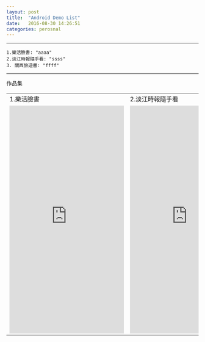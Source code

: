 ```yaml
---
layout: post
title:  "Android Demo List"
date:   2016-08-30 14:26:51
categories: perosnal
---
```


---
    1.樂活臉書: "aaaa"
    2.淡江時報隨手看: "ssss"
    3. 關西旅遊書: "ffff"
---



作品集
<br>
<table>
    <tr>
        <td>1.樂活臉書</td>
        <td>2.淡江時報隨手看</td>
        <td>3. 關西旅遊書</td>
    </tr>
    <tr>
        <td>
          <div>
            <iframe src="https://appetize.io/embed/2dy90t8mk52phu9jfhyn3te970?device=nexus5&scale=75&autoplay=false&orientation=portrait&deviceColor=black" width="300px" height="597px" frameborder="0" scrolling="no"></iframe>
          </div>
        </td>
        <td>
          <div>
            <iframe src="https://appetize.io/embed/6fqa0e0398q3vxuexxg99y6x18?device=nexus5&scale=75&autoplay=false&orientation=portrait&deviceColor=black" width="300px" height="597px" frameborder="0" scrolling="no"></iframe>
          </div>
        </td>
        <td>
          <div>
            <iframe src="https://appetize.io/embed/2qc9467vp3za44brcz33uxfgd8?device=nexus5&scale=75&autoplay=false&orientation=portrait&deviceColor=black" width="300px" height="597px" frameborder="0" scrolling="no"></iframe>
          </div>
        </td>
    </tr>
</table>


